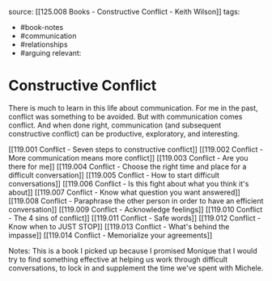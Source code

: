 source: [[125.008 Books - Constructive Conflict - Keith Wilson]]
tags:
- #book-notes 
- #communication 
- #relationships 
- #arguing 
relevant:

# Constructive Conflict

There is much to learn in this life about communication. For me in the past, conflict was something to be avoided. But with communication comes conflict. And when done right, communication (and subsequent constructive conflict) can be productive, exploratory, and interesting.

[[119.001 Conflict - Seven steps to constructive conflict]]
[[119.002 Conflict - More communication means more conflict]]
[[119.003 Conflict - Are you there for me]]
[[119.004 Conflict - Choose the right time and place for a difficult conversation]]
[[119.005 Conflict - How to start difficult conversations]]
[[119.006 Conflict - Is this fight about what you think it's about]]
[[119.007 Conflict - Know what question you want answered]]
[[119.008 Conflict - Paraphrase the other person in order to have an efficient conversation]]
[[119.009 Conflict - Acknowledge feelings]]
[[119.010 Conflict - The 4 sins of conflict]]
[[119.011 Conflict - Safe words]]
[[119.012 Conflict - Know when to JUST STOP]]
[[119.013 Conflict - What's behind the impasse]]
[[119.014 Conflict - Memorialize your agreements]]

Notes: This is a book I picked up because I promised Monique that I would try to find something effective at helping us work through difficult conversations, to lock in and supplement the time we've spent with Michele.
